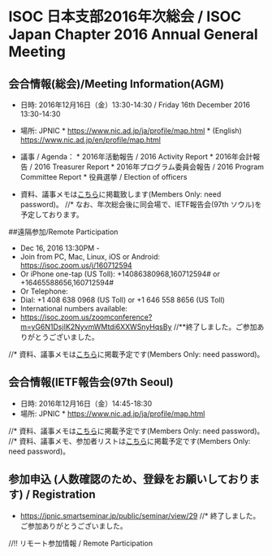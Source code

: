 # ISOC 日本支部2016年次総会 / ISOC Japan Chapter 2016 Annual General Meeting

## 会合情報(総会)/Meeting Information(AGM)
*  日時: 2016年12月16日（金）13:30-14:30 / Friday 16th December 2016 13:30-14:30
*  場所: JPNIC
       *  https://www.nic.ad.jp/ja/profile/map.html
       *  (English) https://www.nic.ad.jp/en/profile/map.html

*  議事 / Agenda： 
       *  2016年活動報告 / 2016 Activity Report
       *  2016年会計報告 / 2016 Treasurer Report
       *  2016年プログラム委員会報告 / 2016 Program Committee Report
       *  役員選挙 / Election of officers

*  資料、議事メモは[こちら](http://www.isoc.jp/members/wiki.cgi?page=2016AGM)に掲載致します(Members Only: need password)。
//* なお、年次総会後に同会場で、IETF報告会(97th ソウル)を予定しております。

##遠隔参加/Remote Participation
*  Dec 16, 2016 13:30PM -
*  Join from PC, Mac, Linux, iOS or Android: https://isoc.zoom.us/j/160712594
*  Or iPhone one-tap (US Toll):  +14086380968,160712594# or +16465588656,160712594#
*  Or Telephone:
*  Dial: +1 408 638 0968 (US Toll) or +1 646 558 8656 (US Toll)
*  International numbers available:
* https://isoc.zoom.us/zoomconference?m=yG6N1DsjIK2NyvmWMtdi6XXWSnyHqsBy
//**終了しました。ご参加ありがとうございました。

//* 資料、議事メモは[こちら](http://www.isoc.jp/members/wiki.cgi?page=2015AGM)に掲載予定です(Members Only: need password)。

## 会合情報(IETF報告会(97th Seoul)
*  日時: 2016年12月16日（金）14:45-18:30
*  場所: JPNIC
       *  https://www.nic.ad.jp/ja/profile/map.html


//* 資料、議事メモは[こちら](http://www.isoc.jp/members/wiki.cgi?page=2016AGM)に掲載予定です(Members Only: need password)。
//* 資料、議事メモ、参加者リストは[こちら](http://www.isoc.jp/members/wiki.cgi?page=2016AGM)に掲載予定です(Members Only: need password)。
## 参加申込 (人数確認のため、登録をお願いしております) / Registration
*  https://jpnic.smartseminar.jp/public/seminar/view/29
//* 終了しました。ご参加ありがとうございました。

//!! リモート参加情報 / Remote Participation